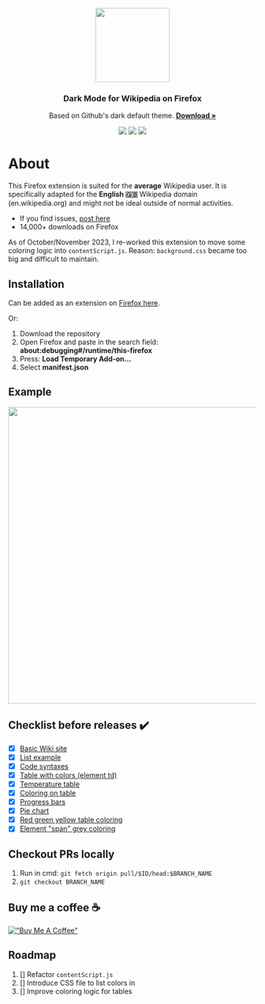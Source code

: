 <p align="center">
  <img src="https://github.com/hirschan/Dark-Mode-Wikipedia/blob/master/dark_wiki_icon_large.png" width="150"/>
</p>

<h3 align="center">Dark Mode for Wikipedia on Firefox</h3>
<p align="center">
Based on Github's dark default theme.
<a href="https://addons.mozilla.org/firefox/addon/dark-mode-for-wikipedia/"><strong>Download »</strong></a>
</p>


<p align="center">
<img src="https://img.shields.io/amo/users/dark-mode-for-wikipedia"/> <img src="https://img.shields.io/amo/dw/dark-mode-for-wikipedia"/> <img src="https://img.shields.io/github/issues/hirschan/Dark-Mode-Wikipedia"/>
</p>

# About
This Firefox extension is suited for the **average** Wikipedia user. It is specifically adapted for the **English 🇬🇧** Wikipedia domain (en.wikipedia.org) and might not be ideal outside of normal activities.
* If you find issues, [post here](https://github.com/hirschan/Dark-Mode-Wikipedia/issues/21)
* 14,000+ downloads on Firefox

As of October/November 2023, I re-worked this extension to move some coloring logic into `contentScript.js`. Reason: `background.css` became too big and difficult to maintain.

## Installation
Can be added as an extension on [Firefox here](https://addons.mozilla.org/firefox/addon/dark-mode-for-wikipedia/).

Or:
1. Download the repository
2. Open Firefox and paste in the search field: **about:debugging#/runtime/this-firefox**
3. Press: **Load Temporary Add-on...**
4. Select **manifest.json**

## Example
<img src ="https://github.com/hirschan/Dark-Mode-Wikipedia/blob/master/screenshots/screenshot_example.png" width="600">

## Checklist before releases ✔️
- [X] [Basic Wiki site](https://en.wikipedia.org/wiki/United_Kingdom)
- [X] [List example](https://en.wikipedia.org/wiki/List_of_countries_by_total_health_expenditure_per_capita)
- [X] [Code syntaxes](https://en.wikipedia.org/wiki/%22Hello,_World!%22_program#Examples)
- [X] [Table with colors (element td)](https://es.wikipedia.org/wiki/King_Crimson#Componentes_del_grupo_por_%C3%A1lbumes)
- [X] [Temperature table](https://en.wikipedia.org/wiki/London#Climate)
- [X] [Coloring on table](https://en.wikipedia.org/wiki/Democracy_Index#By_region)
- [X] [Progress bars](https://en.wikipedia.org/wiki/2018_Swedish_general_election#Parties)
- [X] [Pie chart](https://en.wikipedia.org/wiki/Wikipedia#Language_editions)
- [X] [Red green yellow table coloring](https://en.wikipedia.org/wiki/Nordic_Defence_Cooperation#Limitations)
- [X] [Element "span" grey coloring](https://en.wikipedia.org/wiki/Affricate)

## Checkout PRs locally
1. Run in cmd: `git fetch origin pull/$ID/head:$BRANCH_NAME`
2. `git checkout BRANCH_NAME`

## Buy me a coffee ☕
[!["Buy Me A Coffee"](https://www.buymeacoffee.com/assets/img/custom_images/orange_img.png)](https://www.buymeacoffee.com/hirschan)

## Roadmap

1. [] Refactor `contentScript.js`
2. [] Introduce CSS file to list colors in
3. [] Improve coloring logic for tables